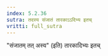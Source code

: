 ```yaml
---
index: 5.2.36
sutra: तदस्य संजातं तारकाऽऽदिभ्य इतच्
vritti: full_sutra
---
```


"संजातम् तत् अस्य" (इति) तारकादिभ्यः इतच् 
